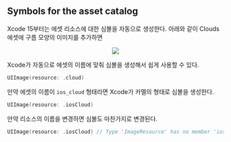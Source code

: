 ## Symbols for the asset catalog

Xcode 15부터는 에셋 리소스에 대한 심볼을 자동으로 생성한다. 아래와 같이 Clouds 에셋에 구름 모양의 이미지를 추가하면

<p align="center">
<img src="https://github.com/anjaeyoung26/GithubActions/assets/61190690/8b0ca6e5-b068-4723-b2ac-3d994b5c8b12">
</p>

Xcode가 자동으로 에셋의 이름에 맞춰 심볼을 생성해서 쉽게 사용할 수 있다.

```swift
UIImage(resource: .cloud)
```

만약 에셋의 이름이 `ios_cloud` 형태라면 Xcode가 카멜의 형태로 심볼을 생성한다.

```swift
UIImage(resource: .iosCloud)
```

만약 리소스의 이름을 변경하면 심볼도 마찬가지로 변경된다.

```swift
UIImage(resource: .iosCloud) // Type 'ImageResource' has no member 'iosCloud'
```
